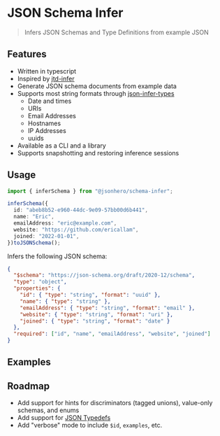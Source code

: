 # JSON Schema Infer

> Infers JSON Schemas and Type Definitions from example JSON

<!-- ![Coverage lines](./badges/badge-lines.svg) -->
<!-- ![Tests](https://github.com/jsonhero-io/schema-infer/actions/workflows/test.yml/badge.svg?branch=main) -->
<!-- [![Downloads](https://img.shields.io/npm/dm/%40jsonhero%2Fschema-infer.svg)](https://npmjs.com/@jsonhero/schema-infer) -->
<!-- [![Install size](https://packagephobia.com/badge?p=%40jsonhero%2Fschema-infer)](https://packagephobia.com/result?p=@jsonhero/schema-infer) -->

## Features

- Written in typescript
- Inspired by [jtd-infer](https://jsontypedef.com/docs/jtd-infer/)
- Generate JSON schema documents from example data
- Supports most string formats through [json-infer-types](https://github.com/jsonhero-io/json-infer-types)
  - Date and times
  - URIs
  - Email Addresses
  - Hostnames
  - IP Addresses
  - uuids
- Available as a CLI and a library
- Supports snapshotting and restoring inference sessions

## Usage

```ts
import { inferSchema } from "@jsonhero/schema-infer";

inferSchema({
  id: "abeb8b52-e960-44dc-9e09-57bb00d6b441",
  name: "Eric",
  emailAddress: "eric@example.com",
  website: "https://github.com/ericallam",
  joined: "2022-01-01",
})toJSONSchema();
```

Infers the following JSON schema:

```json
{
  "$schema": "https://json-schema.org/draft/2020-12/schema",
  "type": "object",
  "properties": {
    "id": { "type": "string", "format": "uuid" },
    "name": { "type": "string" },
    "emailAddress": { "type": "string", "format": "email" },
    "website": { "type": "string", "format": "uri" },
    "joined": { "type": "string", "format": "date" }
  },
  "required": ["id", "name", "emailAddress", "website", "joined"]
}
```

## Examples

## Roadmap

- Add support for hints for discriminators (tagged unions), value-only schemas, and enums
- Add support for [JSON Typedefs](https://jsontypedef.com)
- Add "verbose" mode to include `$id`, `examples`, etc.
